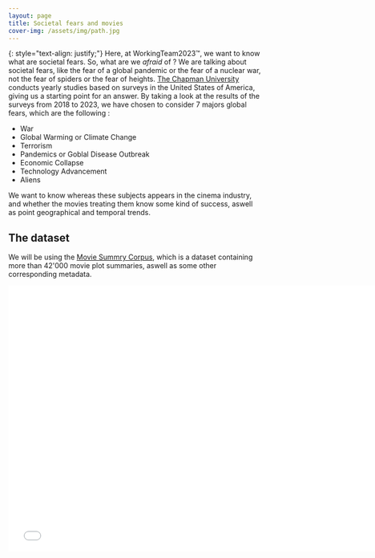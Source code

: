 ```yaml
---
layout: page
title: Societal fears and movies
cover-img: /assets/img/path.jpg
---
```


{: style="text-align: justify;"}
Here, at WorkingTeam2023™, we want to know what are societal fears. So, what are we *afraid* of ? We are talking about societal fears, like the fear of a global pandemic or the fear of a nuclear war, not the fear of spiders or the fear of heights. [The Chapman University](https://www.chapman.edu/wilkinson/research-centers/babbie-center/survey-american-fears.aspx) conducts yearly studies based on surveys in the United States of America, giving us a starting point for an answer. By taking a look at the results of the surveys from 2018 to 2023, we have chosen to consider 7 majors global fears, which are the following :
*   War
*   Global Warming or Climate Change
*   Terrorism
*   Pandemics or Goblal Disease Outbreak
*   Economic Collapse
*   Technology Advancement
*   Aliens

We want to know whereas these subjects appears in the cinema industry, and whether the movies treating them know some kind of success, aswell as point geographical and temporal trends.

## The dataset

We will be using the [Movie Summry Corpus](https://www.cs.cmu.edu/~ark/personas/), which is a dataset containing more than 42'000 movie plot summaries, aswell as some other corresponding metadata. 

<iframe src="lda.html" width="750px" height="530px" frameborder="0" position="relative">Genre plot</iframe>

